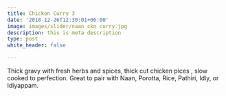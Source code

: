 ```yaml
---
title: Chicken Curry 3
date: '2018-12-26T12:30:01+06:00'
image: images/slider/naan ckn curry.jpg
description: this is meta description
type: post
white_header: false

---
```

Thick gravy with fresh herbs and spices, thick cut chicken pices , slow cooked to perfection. Great to pair with Naan, Porotta, Rice, Pathiri, Idly, or Idiyappam.